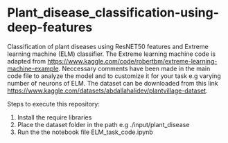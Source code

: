 # Plant_disease_classification-using-deep-features
Classification of plant diseases using ResNET50 features and Extreme learning machine (ELM) classifier. 
The Extreme learning machine code is adapted from https://www.kaggle.com/code/robertbm/extreme-learning-machine-example.
Neccessary comments have been made in the main code file to analyze the model and to customize it for your task e.g varying number of neurons of ELM.
The dataset can be downloaded from this link https://www.kaggle.com/datasets/abdallahalidev/plantvillage-dataset.

Steps to execute this repository:

1. Install the require libraries
2. Place the dataset folder in the path e.g ./input/plant_disease
3. Run the the notebook file ELM_task_code.ipynb
